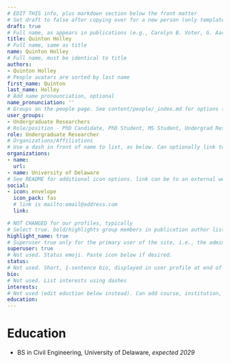 ```yaml
---
# EDIT THIS info, plus markdown section below the front matter
# Set draft to false after copying over for a new person (only template/blank remains draft)
draft: true
# Full name, as appears in publications (e.g., Carolyn B. Voter, G. Aaron Alexander) 
title: Quinton Holley
# Full name, same as title
name: Quinton Holley
# Full name, must be identical to title
authors:
- Quinton Holley
# People avatars are sorted by last name
first_name: Quinton
last_name: Holley
# Add name pronounciation, optional
name_pronunciation: ''
# Groups on the people page. See content/people/_index.md for options (e.g., Principal Investigator, Graduate Students, Undergraduate Researchers, Alumni)
user_groups:
- Undergraduate Researchers
# Role/position - PhD Candidate, PhD Student, MS Student, Undergrad Researcher, etc. Not tied to other code on site, so can be descriptive.
role: Undergraduate Researcher
# Organizations/Affiliations
# Use a dash in front of name to list, as below. Can optionally link to URL (use quotes), or leave as just unlinked name
organizations:
- name: 
  url:
- name: University of Delaware
# See README for additional icon options. link can be to an external website or to a document on this site (i.e., under doc/name_of_file)
social:
- icon: envelope
  icon_pack: fas
  # link is mailto:email@address.com
  link:

# NOT CHANGED for our profiles, typically
# Select true. bold/highlights group members in publication author lists
highlight_name: true
# Superuser true only for the primary user of the site, i.e., the admin. But I think ok to make all group members a superuser.
superuser: true
# Not used. Status emoji. Paste icon below if desired.
status:
# Not used. Short, 1-sentence bio, displayed in user profile at end of posts
bio:
# Not used. List interests using dashes
interests:
# Not used (edit eduction below instead). Can add course, institution, year
education:
---
```

# Education
- BS in Civil Engineering, University of Delaware, *expected 2029*